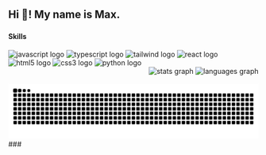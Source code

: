 <h2 align="left">Hi 👋! My name is Max.</h2>

###

#### Skills


<div>
<img src="https://cdn.jsdelivr.net/gh/devicons/devicon/icons/javascript/javascript-original.svg" height="30" alt="javascript logo"  />

<img src="https://cdn.jsdelivr.net/gh/devicons/devicon/icons/typescript/typescript-original.svg" height="30" alt="typescript logo"  />

<img src="https://cdn.jsdelivr.net/gh/devicons/devicon/icons/tailwindcss/tailwindcss-original.svg" height="30" alt="tailwind logo"  />

<img src="https://cdn.jsdelivr.net/gh/devicons/devicon/icons/react/react-original.svg" height="30" alt="react logo"  />

<img src="https://cdn.jsdelivr.net/gh/devicons/devicon/icons/html5/html5-original.svg" height="30" alt="html5 logo"  />

<img src="https://cdn.jsdelivr.net/gh/devicons/devicon/icons/css3/css3-original.svg" height="30" alt="css3 logo"  />

<img src="https://cdn.jsdelivr.net/gh/devicons/devicon/icons/python/python-original.svg" height="30" alt="python logo"  />
</div>

<div align="right">
  <img src="https://github-readme-stats.vercel.app/api?username=maxas10&hide_title=false&hide_rank=false&show_icons=true&include_all_commits=true&count_private=true&disable_animations=false&theme=dracula&locale=en&hide_border=false" height="150" alt="stats graph"  />
  <img src="https://github-readme-stats.vercel.app/api/top-langs?username=maxas10&locale=en&hide_title=false&layout=compact&card_width=320&langs_count=5&theme=dracula&hide_border=false" height="150" alt="languages graph"  />
</div>


  
<br clear="both">

<img src="https://raw.githubusercontent.com/maxas10/maxas10/output/snake.svg" alt="Snake animation" />
###
<!--
**maxas10/maxas10** is a ✨ _special_ ✨ repository because its `README.md` (this file) appears on your GitHub profile.

Here are some ideas to get you started:

- 🔭 I’m currently working on ...
- 🌱 I’m currently learning ...
- 👯 I’m looking to collaborate on ...
- 🤔 I’m looking for help with ...
- 💬 Ask me about ...
- 📫 How to reach me: ...
- 😄 Pronouns: ...
- ⚡ Fun fact: ...
-->
